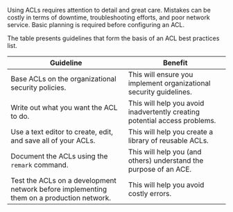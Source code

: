 Using ACLs requires attention to detail and great care. Mistakes can be costly in terms of downtime, troubleshooting efforts, and poor network service. Basic planning is required before configuring an ACL.

The table presents guidelines that form the basis of an ACL best practices list.

| Guideline                                                                                | Benefit                                                                    |
| ---------------------------------------------------------------------------------------- | -------------------------------------------------------------------------- |
| Base ACLs on the organizational security policies.                                       | This will ensure you implement organizational security guidelines.         |
| Write out what you want the ACL to do.                                                   | This will help you avoid inadvertently creating potential access problems. |
| Use a text editor to create, edit, and save all of your ACLs.                            | This will help you create a library of reusable ACLs.                      |
| Document the ACLs using the `remark` command.                                            | This will help you (and others) understand the purpose of an ACE.          |
| Test the ACLs on a development network before implementing them on a production network. | This will help you avoid costly errors.                                    |

